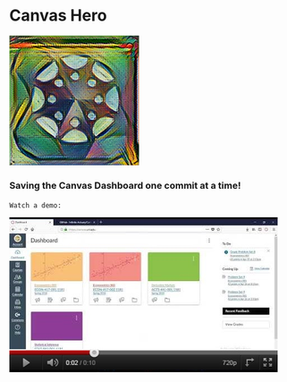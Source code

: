 # Canvas Hero

[![canvas-hero](https://github.com/Infinite-Actuary/CanvasHero/blob/master/img/canvas-hero.png?raw=true)](https://github.com/Infinite-Actuary/CanvasHero/raw/master/web-ext-artifacts/canvas_hero-1.0-an%2Bfx.xpi)

### Saving the Canvas Dashboard one commit at a time!







`Watch a demo:`

[![canvas-hero-demo](https://raw.githubusercontent.com/Infinite-Actuary/CanvasHero/master/img/canvas-hero-youtube.jpg)](https://www.youtube.com/watch?v=B4XVGtWNkGs)
